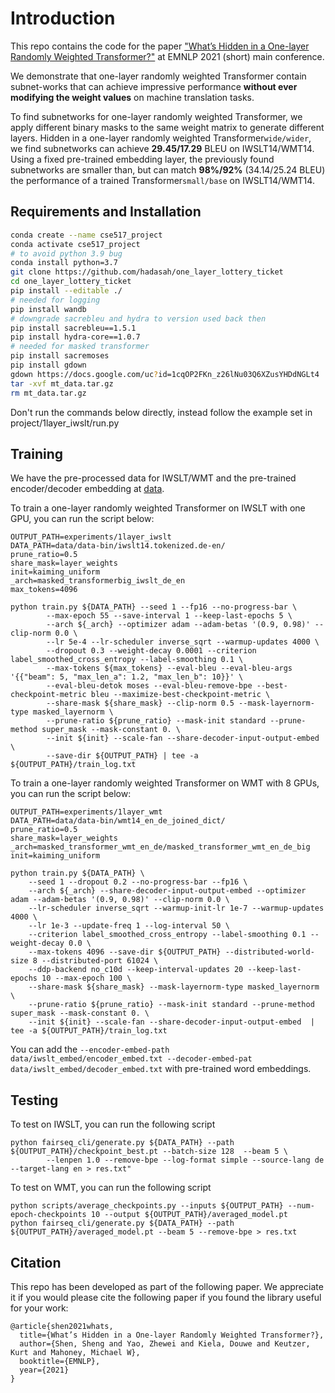 # Introduction
This repo contains the code for the paper ["What’s Hidden in a One-layer Randomly Weighted Transformer?"](https://arxiv.org/pdf/2109.03939.pdf) at EMNLP 2021 (short) main conference. 

We demonstrate that one-layer randomly weighted Transformer contain subnet-works that can achieve impressive performance **without ever modifying the weight values**  on  machine  translation  tasks. 

To find subnetworks for one-layer randomly weighted Transformer, we apply different binary masks to the same weight matrix to generate different layers. Hidden in a one-layer randomly weighted Transformer`wide/wider`, we find subnetworks can achieve **29.45/17.29** BLEU on IWSLT14/WMT14.  Using a fixed pre-trained embedding  layer, the previously found subnetworks are smaller than, but can match **98%/92%** (34.14/25.24 BLEU) the performance of a trained Transformer`small/base` on IWSLT14/WMT14. 

## Requirements and Installation

``` bash
conda create --name cse517_project
conda activate cse517_project
# to avoid python 3.9 bug
conda install python=3.7
git clone https://github.com/hadasah/one_layer_lottery_ticket
cd one_layer_lottery_ticket
pip install --editable ./
# needed for logging
pip install wandb
# downgrade sacrebleu and hydra to version used back then
pip install sacrebleu==1.5.1
pip install hydra-core==1.0.7
# needed for masked transformer
pip install sacremoses
pip install gdown
gdown https://docs.google.com/uc?id=1cqOP2FKn_z26lNu03Q6XZusYHDdNGLt4
tar -xvf mt_data.tar.gz
rm mt_data.tar.gz
```

Don't run the commands below directly, instead follow the example set in project/1layer_iwslt/run.py

## Training 
We have the pre-processed data for IWSLT/WMT and the pre-trained encoder/decoder embedding at [data](https://drive.google.com/file/d/1cqOP2FKn_z26lNu03Q6XZusYHDdNGLt4/view?usp=sharing). 

To train a one-layer randomly weighted Transformer on IWSLT with one GPU, you can run the script below:
```
OUTPUT_PATH=experiments/1layer_iwslt
DATA_PATH=data/data-bin/iwslt14.tokenized.de-en/
prune_ratio=0.5
share_mask=layer_weights
init=kaiming_uniform
_arch=masked_transformerbig_iwslt_de_en
max_tokens=4096

python train.py ${DATA_PATH} --seed 1 --fp16 --no-progress-bar \
        --max-epoch 55 --save-interval 1 --keep-last-epochs 5 \
        --arch ${_arch} --optimizer adam --adam-betas '(0.9, 0.98)' --clip-norm 0.0 \
        --lr 5e-4 --lr-scheduler inverse_sqrt --warmup-updates 4000 \
        --dropout 0.3 --weight-decay 0.0001 --criterion label_smoothed_cross_entropy --label-smoothing 0.1 \
        --max-tokens ${max_tokens} --eval-bleu --eval-bleu-args '{{"beam": 5, "max_len_a": 1.2, "max_len_b": 10}}' \
        --eval-bleu-detok moses --eval-bleu-remove-bpe --best-checkpoint-metric bleu --maximize-best-checkpoint-metric \
        --share-mask ${share_mask} --clip-norm 0.5 --mask-layernorm-type masked_layernorm \
        --prune-ratio ${prune_ratio} --mask-init standard --prune-method super_mask --mask-constant 0. \
        --init ${init} --scale-fan --share-decoder-input-output-embed \
        --save-dir ${OUTPUT_PATH} | tee -a ${OUTPUT_PATH}/train_log.txt
```


To train a one-layer randomly weighted Transformer on WMT with 8 GPUs, you can run the script below:
```
OUTPUT_PATH=experiments/1layer_wmt
DATA_PATH=data/data-bin/wmt14_en_de_joined_dict/
prune_ratio=0.5
share_mask=layer_weights
_arch=masked_transformer_wmt_en_de/masked_transformer_wmt_en_de_big
init=kaiming_uniform

python train.py ${DATA_PATH} \
    --seed 1 --dropout 0.2 --no-progress-bar --fp16 \
    --arch ${_arch} --share-decoder-input-output-embed --optimizer adam --adam-betas '(0.9, 0.98)' --clip-norm 0.0 \
    --lr-scheduler inverse_sqrt --warmup-init-lr 1e-7 --warmup-updates 4000 \
    --lr 1e-3 --update-freq 1 --log-interval 50 \
    --criterion label_smoothed_cross_entropy --label-smoothing 0.1 --weight-decay 0.0 \
    --max-tokens 4096 --save-dir ${OUTPUT_PATH} --distributed-world-size 8 --distributed-port 61024 \
    --ddp-backend no_c10d --keep-interval-updates 20 --keep-last-epochs 10 --max-epoch 100 \
    --share-mask ${share_mask} --mask-layernorm-type masked_layernorm \
    --prune-ratio ${prune_ratio} --mask-init standard --prune-method super_mask --mask-constant 0. \
    --init ${init} --scale-fan --share-decoder-input-output-embed  | tee -a ${OUTPUT_PATH}/train_log.txt
```

You can add the ``--encoder-embed-path data/iwslt_embed/encoder_embed.txt --decoder-embed-pat data/iwslt_embed/decoder_embed.txt`` with pre-trained word embeddings. 

## Testing 
To test on IWSLT, you can run the following script
```
python fairseq_cli/generate.py ${DATA_PATH} --path ${OUTPUT_PATH}/checkpoint_best.pt --batch-size 128  --beam 5 \
        --lenpen 1.0 --remove-bpe --log-format simple --source-lang de --target-lang en > res.txt"
```
To test on WMT, you can run the following script
```
python scripts/average_checkpoints.py --inputs ${OUTPUT_PATH} --num-epoch-checkpoints 10 --output ${OUTPUT_PATH}/averaged_model.pt
python fairseq_cli/generate.py ${DATA_PATH} --path ${OUTPUT_PATH}/averaged_model.pt --beam 5 --remove-bpe > res.txt
```

## Citation
This repo has been developed as part of the following paper. We appreciate it if you would please cite the following paper if you found the library useful for your work:
```
@article{shen2021whats,
  title={What’s Hidden in a One-layer Randomly Weighted Transformer?},
  author={Shen, Sheng and Yao, Zhewei and Kiela, Douwe and Keutzer, Kurt and Mahoney, Michael W},
  booktitle={EMNLP},
  year={2021}
}
```
